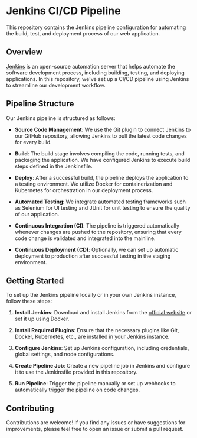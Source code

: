 # Jenkins CI/CD Pipeline

This repository contains the Jenkins pipeline configuration for automating the build, test, and deployment process of our web application.

## Overview

[Jenkins](https://www.jenkins.io/) is an open-source automation server that helps automate the software development process, including building, testing, and deploying applications. In this repository, we've set up a CI/CD pipeline using Jenkins to streamline our development workflow.

## Pipeline Structure

Our Jenkins pipeline is structured as follows:

- **Source Code Management**: We use the Git plugin to connect Jenkins to our GitHub repository, allowing Jenkins to pull the latest code changes for every build.
  
- **Build**: The build stage involves compiling the code, running tests, and packaging the application. We have configured Jenkins to execute build steps defined in the Jenkinsfile.
  
- **Deploy**: After a successful build, the pipeline deploys the application to a testing environment. We utilize Docker for containerization and Kubernetes for orchestration in our deployment process.
  
- **Automated Testing**: We integrate automated testing frameworks such as Selenium for UI testing and JUnit for unit testing to ensure the quality of our application.
  
- **Continuous Integration (CI)**: The pipeline is triggered automatically whenever changes are pushed to the repository, ensuring that every code change is validated and integrated into the mainline.
  
- **Continuous Deployment (CD)**: Optionally, we can set up automatic deployment to production after successful testing in the staging environment.

## Getting Started

To set up the Jenkins pipeline locally or in your own Jenkins instance, follow these steps:

1. **Install Jenkins**: Download and install Jenkins from the [official website](https://www.jenkins.io/download/) or set it up using Docker.
  
2. **Install Required Plugins**: Ensure that the necessary plugins like Git, Docker, Kubernetes, etc., are installed in your Jenkins instance.
  
3. **Configure Jenkins**: Set up Jenkins configuration, including credentials, global settings, and node configurations.
  
4. **Create Pipeline Job**: Create a new pipeline job in Jenkins and configure it to use the Jenkinsfile provided in this repository.
  
5. **Run Pipeline**: Trigger the pipeline manually or set up webhooks to automatically trigger the pipeline on code changes.

## Contributing

Contributions are welcome! If you find any issues or have suggestions for improvements, please feel free to open an issue or submit a pull request.


